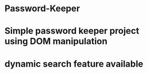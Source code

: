 # Password-Keeper
# Simple password keeper project using DOM manipulation
# dynamic search feature available

